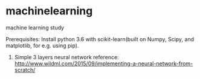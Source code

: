 # machinelearning
machine learning study

Prerequisites:
Install python 3.6 with scikit-learn(built on Numpy, Scipy, and matplotlib, for e.g. using pip).

1. Simple 3 layers neural network reference: http://www.wildml.com/2015/09/implementing-a-neural-network-from-scratch/

